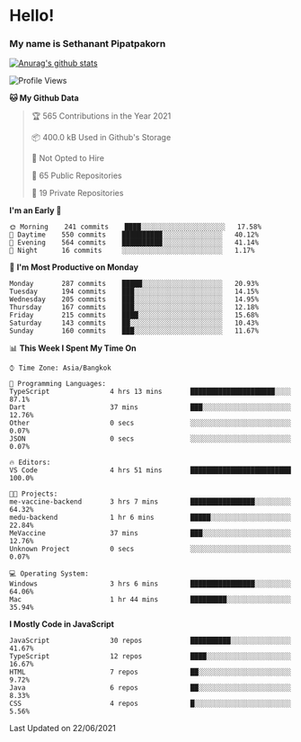# Hello!
### My name is Sethanant Pipatpakorn

[![Anurag's github stats](https://github-readme-stats.vercel.app/api?username=thetkpark&count_private=true&show_icons=true&theme=tokyonight)](https://github.com/anuraghazra/github-readme-stats)

<!--START_SECTION:waka-->
![Profile Views](http://img.shields.io/badge/Profile%20Views-15-blue)

**🐱 My Github Data** 

> 🏆 565 Contributions in the Year 2021
 > 
> 📦 400.0 kB Used in Github's Storage 
 > 
> 🚫 Not Opted to Hire
 > 
> 📜 65 Public Repositories 
 > 
> 🔑 19 Private Repositories  
 > 
**I'm an Early 🐤** 

```text
🌞 Morning    241 commits    ████░░░░░░░░░░░░░░░░░░░░░   17.58% 
🌆 Daytime    550 commits    ██████████░░░░░░░░░░░░░░░   40.12% 
🌃 Evening    564 commits    ██████████░░░░░░░░░░░░░░░   41.14% 
🌙 Night      16 commits     ░░░░░░░░░░░░░░░░░░░░░░░░░   1.17%

```
📅 **I'm Most Productive on Monday** 

```text
Monday       287 commits    █████░░░░░░░░░░░░░░░░░░░░   20.93% 
Tuesday      194 commits    ███░░░░░░░░░░░░░░░░░░░░░░   14.15% 
Wednesday    205 commits    ███░░░░░░░░░░░░░░░░░░░░░░   14.95% 
Thursday     167 commits    ███░░░░░░░░░░░░░░░░░░░░░░   12.18% 
Friday       215 commits    ████░░░░░░░░░░░░░░░░░░░░░   15.68% 
Saturday     143 commits    ██░░░░░░░░░░░░░░░░░░░░░░░   10.43% 
Sunday       160 commits    ███░░░░░░░░░░░░░░░░░░░░░░   11.67%

```


📊 **This Week I Spent My Time On** 

```text
⌚︎ Time Zone: Asia/Bangkok

💬 Programming Languages: 
TypeScript               4 hrs 13 mins       █████████████████████░░░░   87.1% 
Dart                     37 mins             ███░░░░░░░░░░░░░░░░░░░░░░   12.76% 
Other                    0 secs              ░░░░░░░░░░░░░░░░░░░░░░░░░   0.07% 
JSON                     0 secs              ░░░░░░░░░░░░░░░░░░░░░░░░░   0.07%

🔥 Editors: 
VS Code                  4 hrs 51 mins       █████████████████████████   100.0%

🐱‍💻 Projects: 
me-vaccine-backend       3 hrs 7 mins        ████████████████░░░░░░░░░   64.32% 
medu-backend             1 hr 6 mins         █████░░░░░░░░░░░░░░░░░░░░   22.84% 
MeVaccine                37 mins             ███░░░░░░░░░░░░░░░░░░░░░░   12.76% 
Unknown Project          0 secs              ░░░░░░░░░░░░░░░░░░░░░░░░░   0.07%

💻 Operating System: 
Windows                  3 hrs 6 mins        ████████████████░░░░░░░░░   64.06% 
Mac                      1 hr 44 mins        █████████░░░░░░░░░░░░░░░░   35.94%

```

**I Mostly Code in JavaScript** 

```text
JavaScript               30 repos            ██████████░░░░░░░░░░░░░░░   41.67% 
TypeScript               12 repos            ████░░░░░░░░░░░░░░░░░░░░░   16.67% 
HTML                     7 repos             ██░░░░░░░░░░░░░░░░░░░░░░░   9.72% 
Java                     6 repos             ██░░░░░░░░░░░░░░░░░░░░░░░   8.33% 
CSS                      4 repos             █░░░░░░░░░░░░░░░░░░░░░░░░   5.56%

```



 Last Updated on 22/06/2021
<!--END_SECTION:waka-->

